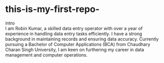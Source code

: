 # this-is-my-first-repo-
 intro 
 <br>
 I am Robin Kumar, a skilled data entry operator with over a year of experience in handling data entry tasks efficiently. I have a strong background in maintaining records and ensuring data accuracy. Currently pursuing a Bachelor of Computer Applications (BCA) from Chaudhary Charan Singh University, I am keen on furthering my career in data management and computer operations.
 
